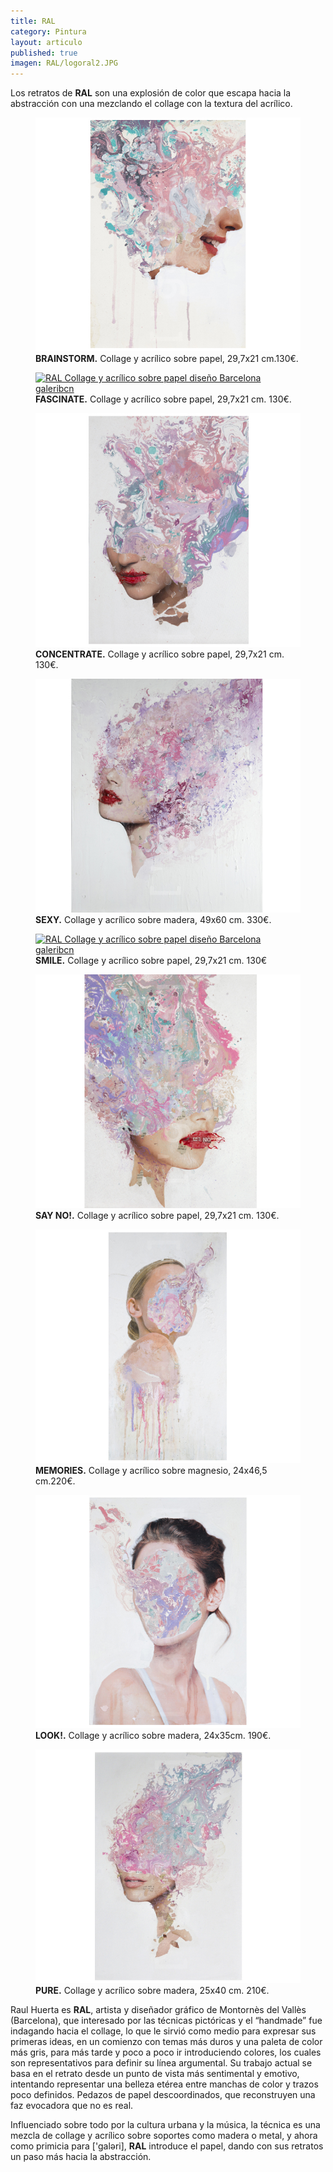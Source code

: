 ```yaml
---
title: RAL
category: Pintura
layout: articulo
published: true
imagen: RAL/logoral2.JPG
---
```

Los retratos de **RAL** son una explosión de color que escapa hacia la abstracción con una mezclando el collage con la textura del acrílico.

<div class="figure-group">
<figure>
	<a href="/images/RAL/brainstorm.jpg"><img src="/images/RAL/brainstorm.jpg" alt="RAL Collage y acrílico sobre papel diseño Barcelona galeribcn"></a>
	<figcaption><b> BRAINSTORM.</b>
Collage y acrílico sobre papel, 29,7x21 cm.130€.</figcaption>
</figure>

<figure>
	<a href="/images/RAL/fascinate.jpg"><img src="/images/RAL/ fascinate.jpg" alt="RAL Collage y acrílico sobre papel diseño Barcelona galeribcn"></a>
<figcaption><b> FASCINATE.</b> 
Collage y acrílico sobre papel, 29,7x21 cm. 130€.</figcaption>
</figure>

<figure>
	<a href="/images/RAL/concentrate.jpg"><img src="/images/RAL/concentrate.jpg" alt="RAL Collage y acrílico sobre papel diseño Barcelona galeribcn"></a>
<figcaption><b> CONCENTRATE.</b> 
Collage y acrílico sobre papel, 29,7x21 cm. 130€.</figcaption>
</figure>
</div>

<div class="figure-group">
<figure>
	<a href="/images/RAL/sexy.jpg"><img src="/images/RAL/sexy.jpg" alt="RAL Collage y acrílico sobre madera diseño Barcelona galeribcn"></a>
	<figcaption><b> SEXY.</b>
Collage y acrílico sobre madera, 49x60 cm. 330€.</figcaption>
</figure>

<figure>
	<a href="/images/RAL/smile.jpg"><img src="/images/RAL/ smile.jpg" alt="RAL Collage y  acrílico sobre papel diseño Barcelona galeribcn"></a>
<figcaption><b> SMILE.</b> 
Collage y acrílico sobre papel, 29,7x21 cm. 130€</figcaption>
</figure>

<figure>
	<a href="/images/RAL/say no.jpg"><img src="/images/RAL/Say No.jpg" alt="RAL Collage y acrílico sobre papel diseño Barcelona galeribcn"></a>
<figcaption><b> SAY NO!.</b> 
Collage y acrílico sobre papel, 29,7x21 cm. 130€.</figcaption>
</figure>
</div>

<div class="figure-group">
<figure>
	<a href="/images/RAL/memories.jpg"><img src="/images/RAL/memories.jpg" alt="RAL Collage y acrílico sobre magnesio diseño Barcelona galeribcn"></a>
	<figcaption><b> MEMORIES.</b>
Collage y acrílico sobre magnesio, 24x46,5 cm.220€.</figcaption>
</figure>

<figure>
	<a href="/images/RAL/look.jpg"><img src="/images/RAL/look.jpg" alt="RAL Collage y acrílico sobre madera diseño Barcelona galeribcn"></a>
<figcaption><b> LOOK!.</b> 
Collage y acrílico sobre madera, 24x35cm. 190€.</figcaption>
</figure>

<figure>
	<a href="/images/RAL/pure.jpg"><img src="/images/RAL/pure.jpg" alt="RAL Collage y acrílico sobre madera  diseño Barcelona galeribcn"></a>
<figcaption><b> PURE.</b> 
Collage y acrílico sobre madera, 25x40 cm. 210€.</figcaption>
</figure>
</div>

Raul Huerta es **RAL**,  artista y diseñador gráfico de Montornès del Vallès (Barcelona), que interesado por las técnicas pictóricas y el “handmade” fue indagando hacia el collage, lo que le sirvió como medio para expresar sus primeras ideas, en un comienzo con temas más duros y una paleta de color más gris, para más tarde y poco a poco ir introduciendo colores, los cuales son representativos para definir su línea argumental.
Su trabajo actual se basa en el retrato desde un punto de vista más sentimental y emotivo, intentando representar una belleza etérea entre manchas de color y trazos poco definidos. Pedazos de papel descoordinados, que reconstruyen una faz evocadora que no es real.


Influenciado sobre todo por la cultura urbana y la música, la técnica  es una mezcla de collage y acrílico sobre soportes como madera o metal, y  ahora como primicia para ['galəri], **RAL** introduce el papel, dando con sus retratos un paso más hacia la abstracción.


